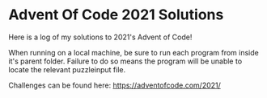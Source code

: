 # Advent Of Code 2021 Solutions

Here is a log of my solutions to 2021's Advent of Code!

When running on a local machine, be sure to run each program from inside it's parent folder. Failure to do so means the program will be unable to locate the relevant puzzleinput file.

Challenges can be found here:
https://adventofcode.com/2021/
